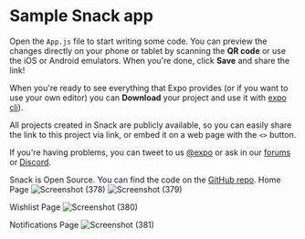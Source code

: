 # Sample Snack app

Open the `App.js` file to start writing some code. You can preview the changes directly on your phone or tablet by scanning the **QR code** or use the iOS or Android emulators. When you're done, click **Save** and share the link!

When you're ready to see everything that Expo provides (or if you want to use your own editor) you can **Download** your project and use it with [expo cli](https://docs.expo.dev/get-started/installation/#expo-cli)).

All projects created in Snack are publicly available, so you can easily share the link to this project via link, or embed it on a web page with the `<>` button.

If you're having problems, you can tweet to us [@expo](https://twitter.com/expo) or ask in our [forums](https://forums.expo.dev/c/expo-dev-tools/61) or [Discord](https://chat.expo.dev/).

Snack is Open Source. You can find the code on the [GitHub repo](https://github.com/expo/snack).
Home Page
![Screenshot (378)](https://github.com/user-attachments/assets/9f210d79-a6a2-4390-b5ab-7d11940ad679)
![Screenshot (379)](https://github.com/user-attachments/assets/aad7d567-38dc-4429-810a-90cf16f847e6)

Wishlist Page
![Screenshot (380)](https://github.com/user-attachments/assets/c217f1c4-116b-451d-8ff2-03a914170c3f)

Notifications Page
![Screenshot (381)](https://github.com/user-attachments/assets/c0bab03f-9c59-4631-b2fb-5f48ad85b806)
